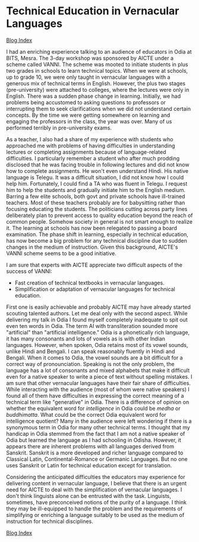 # Technical Education in Vernacular Languages

[Blog Index](../index.md)

I had an enriching experience talking to an audience of educators in Odia at BITS, 
Mesra. The 3-day workshop was sponsored by AICTE under a scheme called VANNI. The 
scheme was mooted to initiate students in plus two grades in schools to 
learn technical topics. When we were at schools, up to grade 10, we were
only taught in vernacular languages with a generous mix of technical terms in
English. However, the plus two stages (pre-university) were attached
to colleges, where the lectures were only in English. There was a sudden phase change
in learning. Initially, we had problems being accustomed to asking questions 
to professors or interrupting them to seek clarifications when we did not understand
certain concepts. By the time we were getting somewhere on learning and engaging
the professors in the class, the year was over.  Many of us performed terribly in
pre-university exams. 

As a teacher, I also had a share of my experience with students who approached me
with problems of having difficulties in understanding lectures or completing assignments
because of language-related difficulties. I particularly remember a student who
after much prodding disclosed that he was facing trouble in following lectures and
did not know how to complete assignments. He won't even understand Hindi. His native 
language is Telegu. It was a difficult situation, I did not know how I could 
help him. Fortunately, I could find a TA who was fluent in Telegu. I request him
to help the students and gradually initiate him to the English medium. 
Barring a few elite schools, both govt and private schools have ill-trained 
teachers. Most of these teachers probably are for babysitting rather than focusing 
educating the students. The politicians cutting across party lines deliberately 
plan to prevent access to quality education beyond the reach of common 
people. Somehow society in general is not smart enough to
realize it. The learning at schools has now been relegated to 
passing a board examination. The phase shift in learning, especially in technical 
education, has now become a big problem for any technical discipline due to sudden
changes in the medium of instruction.  Given this background, AICTE's VANNI 
scheme seems to be a good initiative. 

I am sure that experts with AICTE appreciate two difficult aspects of the success 
of VANNI: 
- Fast creation of technical textbooks in vernacular languages.
- Simplification or adaptation of vernacular languages for technical education.

First one is easily achievable and probably AICTE may have already started scouting
talented authors. Let me deal only with the second aspect. While delivering my talk in Odia I found
myself completely inadequate to spit out even ten words in Odia. The term AI with
transliteration sounded more "artificial" than "artificial intelligence." Odia is a 
phonetically rich language, it has many consonants and lots of vowels as is with
other Indian languages. However, when spoken, Odia retains most of its vowel sounds, 
unlike Hindi and Bengali. I can speak reasonably fluently in Hindi and Bengali. When
it comes to Odia, the vowel sounds are a bit difficult for a correct way of pronounciation.
Speaking is not the only problem, the language has a lot of consonants and mixed alphabets 
that make it difficult even for a native speaker to write a piece of text without spelling 
mistakes. I am sure that other vernacular languages have their fair share of 
difficulties. While interacting with the audience (most of whom were native speakers)
I found all of them have difficulties in expressing the correct meaning of a technical
term like "generative" in Odia. There is a difference of opinion on 
whether the equivalent word for <i>intelligence</i> in Odia  could be <i>medha</i>
or <i>buddhimatta</i>. What could be the correct Odia equivalent word for intelligence quotient? 
Many in the audience were left wondering if there is a synonymous
term in Odia for many other technical terms. I thought that my
handicap in Odia stemmed from the fact that I am not a native speaker of Odia 
but learned the language as I had schooling in Odisha. However, it appears there
are inherent problems with all languages derived from Sanskrit. Sanskrit is 
a more developed and richer language compared to Classical Latin, Continental-Romance
or Germanic Languages. But no one uses Sanskrit or Latin for technical education 
except for translation. 

Considering the anticipated difficulties the educators may experience for 
delivering content in vernacular language,
I believe that there is an urgent need for AICTE to deal with the simplification
of vernacular languages. I don't think linguists alone can be entrusted
with the task. Linguists, sometimes, have preconceived notions of the purity of a
language. I think they may be ill-equipped to handle the problem and the
requirements of simplifying or enriching a language suitably to be used
as the medium of instruction for technical disciplines.

[Blog Index](../index.md)
